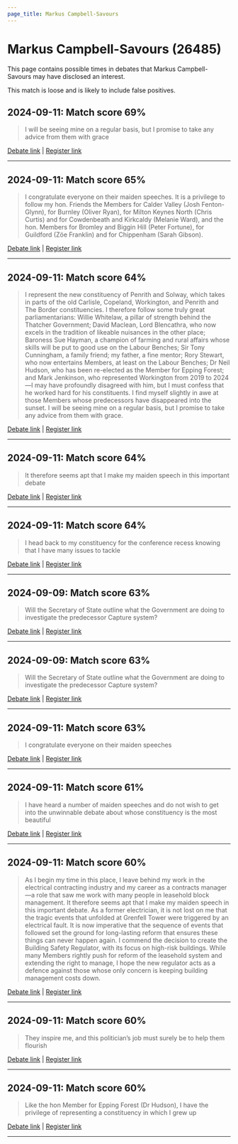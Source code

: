 ```yaml
---
page_title: Markus Campbell-Savours
---
```


# Markus Campbell-Savours  (26485)

This page contains possible times in debates that Markus Campbell-Savours may have disclosed an interest.

This match is loose and is likely to include false positives. 



## 2024-09-11: Match score 69%

>I will be seeing mine on a regular basis, but I promise to take any advice from them with grace

[Debate link](https://www.theyworkforyou.com/debates/?id=2024-09-11b.897.1) | [Register link](https://www.theyworkforyou.com/mp/26485/register)


---



## 2024-09-11: Match score 65%

>I congratulate everyone on their maiden speeches. It is a privilege to follow my hon. Friends the Members for Calder Valley (Josh Fenton-Glynn), for Burnley (Oliver Ryan), for Milton Keynes North (Chris Curtis) and for Cowdenbeath and Kirkcaldy (Melanie Ward), and the hon. Members for Bromley and Biggin Hill (Peter Fortune), for Guildford (Zöe Franklin) and for Chippenham (Sarah Gibson).

[Debate link](https://www.theyworkforyou.com/debates/?id=2024-09-11b.897.1) | [Register link](https://www.theyworkforyou.com/mp/26485/register)


---



## 2024-09-11: Match score 64%

>I represent the new constituency of Penrith and Solway, which takes in parts of the old Carlisle, Copeland, Workington, and Penrith and The Border constituencies. I therefore follow some truly great parliamentarians: Willie Whitelaw, a pillar of strength behind the Thatcher Government; David Maclean, Lord Blencathra, who now excels in the tradition of likeable nuisances in the other place; Baroness Sue Hayman, a champion of farming and rural affairs whose skills will be put to good use on the Labour Benches; Sir Tony Cunningham, a family friend; my father, a fine mentor; Rory Stewart, who now entertains Members, at least on the Labour Benches; Dr Neil Hudson, who has been re-elected as the Member for Epping Forest; and Mark Jenkinson, who represented Workington from 2019 to 2024—I may have profoundly disagreed with him, but I must confess that he worked hard for his constituents. I find myself slightly in awe at those Members whose predecessors have disappeared into the sunset. I will be seeing mine on a regular basis, but I promise to take any advice from them with grace.

[Debate link](https://www.theyworkforyou.com/debates/?id=2024-09-11b.897.1) | [Register link](https://www.theyworkforyou.com/mp/26485/register)


---



## 2024-09-11: Match score 64%

>It therefore seems apt that I make my maiden speech in this important debate

[Debate link](https://www.theyworkforyou.com/debates/?id=2024-09-11b.897.1) | [Register link](https://www.theyworkforyou.com/mp/26485/register)


---



## 2024-09-11: Match score 64%

>I head back to my constituency for the conference recess knowing that I have many issues to tackle

[Debate link](https://www.theyworkforyou.com/debates/?id=2024-09-11b.897.1) | [Register link](https://www.theyworkforyou.com/mp/26485/register)


---



## 2024-09-09: Match score 63%

>Will the Secretary of State outline what the Government are doing to investigate the predecessor Capture system?

[Debate link](https://www.theyworkforyou.com/debates/?id=2024-09-09b.592.0) | [Register link](https://www.theyworkforyou.com/mp/26485/register)


---



## 2024-09-09: Match score 63%

>Will the Secretary of State outline what the Government are doing to investigate the predecessor Capture system?

[Debate link](https://www.theyworkforyou.com/debates/?id=2024-09-09b.592.0) | [Register link](https://www.theyworkforyou.com/mp/26485/register)


---



## 2024-09-11: Match score 63%

>I congratulate everyone on their maiden speeches

[Debate link](https://www.theyworkforyou.com/debates/?id=2024-09-11b.897.1) | [Register link](https://www.theyworkforyou.com/mp/26485/register)


---



## 2024-09-11: Match score 61%

>I have heard a number of maiden speeches and do not wish to get into the unwinnable debate about whose constituency is the most beautiful

[Debate link](https://www.theyworkforyou.com/debates/?id=2024-09-11b.897.1) | [Register link](https://www.theyworkforyou.com/mp/26485/register)


---



## 2024-09-11: Match score 60%

>As I begin my time in this place, I leave behind my work in the electrical contracting industry and my career as a contracts manager—a role that saw me work with many people in leasehold block management. It therefore seems apt that I make my maiden speech in this important debate. As a former electrician, it is not lost on me that the tragic events that unfolded at Grenfell Tower were triggered by an electrical fault. It is now imperative that the sequence of events that followed set the ground for long-lasting reform that ensures these  things can never happen again. I commend the decision to create the Building Safety Regulator, with its focus on high-risk buildings. While many Members rightly push for reform of the leasehold system and extending the right to manage, I hope the new regulator acts as a defence against those whose only concern is keeping building management costs down.

[Debate link](https://www.theyworkforyou.com/debates/?id=2024-09-11b.897.1) | [Register link](https://www.theyworkforyou.com/mp/26485/register)


---



## 2024-09-11: Match score 60%

>They inspire me, and this politician’s job must surely be to help them flourish

[Debate link](https://www.theyworkforyou.com/debates/?id=2024-09-11b.897.1) | [Register link](https://www.theyworkforyou.com/mp/26485/register)


---



## 2024-09-11: Match score 60%

>Like the hon Member for Epping Forest (Dr Hudson), I have the privilege of representing a constituency in which I grew up

[Debate link](https://www.theyworkforyou.com/debates/?id=2024-09-11b.897.1) | [Register link](https://www.theyworkforyou.com/mp/26485/register)


---

